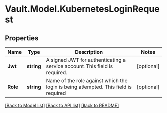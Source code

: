 # Vault.Model.KubernetesLoginRequest

## Properties

Name | Type | Description | Notes
------------ | ------------- | ------------- | -------------
**Jwt** | **string** | A signed JWT for authenticating a service account. This field is required. | [optional] 
**Role** | **string** | Name of the role against which the login is being attempted. This field is required | [optional] 


[[Back to Model list]](../README.md#documentation-for-models) [[Back to API list]](../README.md#documentation-for-api-endpoints) [[Back to README]](../README.md)

